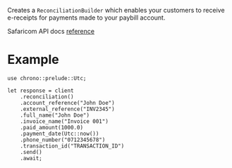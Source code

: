 Creates a `ReconciliationBuilder` which enables your customers to receive e-receipts for payments made to your paybill account.

Safaricom API docs [reference](https://developer.safaricom.co.ke/APIs/BillManager)

# Example
```rust,ignore
use chrono::prelude::Utc;

let response = client
    .reconciliation()
    .account_reference("John Doe")
    .external_reference("INV2345")
    .full_name("John Doe")
    .invoice_name("Invoice 001")
    .paid_amount(1000.0)
    .payment_date(Utc::now())
    .phone_number("0712345678")
    .transaction_id("TRANSACTION_ID")
    .send()
    .await;
```
